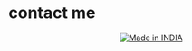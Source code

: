 # contact me 

<p align="center">
<a href="https://github.com/N17R0-HACKERS/whoiam93"><img title="Made in INDIA" src="https://img.shields.io/badge/MADE%20IN-INDIA-SCRIPT?colorA=%23ff8100&colorB=%23017e40&colorC=%23ff0000&style=for-the-badge"></a>
</p>

